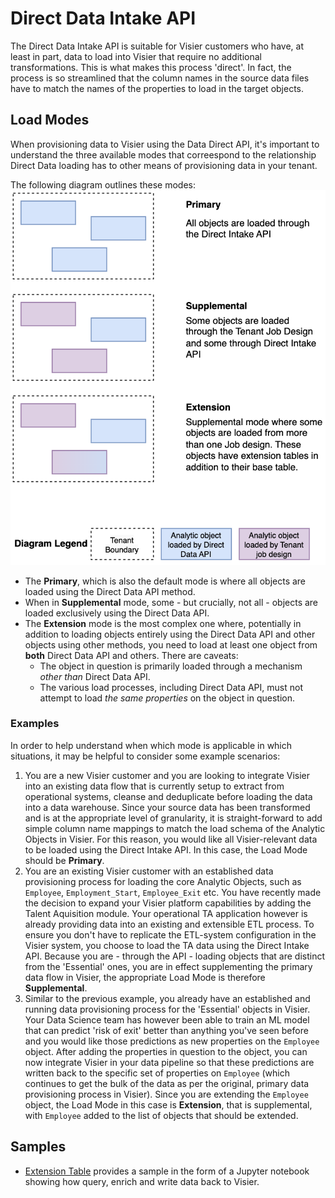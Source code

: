 # Direct Data Intake API
The Direct Data Intake API is suitable for Visier customers who have, at least in part, data to load into Visier that require no additional transformations. This is what makes this process 'direct'. In fact, the process is so streamlined that the column names in the source data files have to match the names of the properties to load in the target objects.

## Load Modes
When provisioning data to Visier using the Data Direct API, it's important to understand the three available modes that correespond to the relationship Direct Data loading has to other means of provisioning data in your tenant.

The following diagram outlines these modes:
![Three Direct Data Intake API Load Modes](/assets/images/load-options.png)
* The **Primary**, which is also the default mode is where all objects are loaded using the Direct Data API method.
* When in **Supplemental** mode, some - but crucially, not all - objects are loaded exclusively using the Direct Data API.
* The **Extension** mode is the most complex one where, potentially in addition to loading objects entirely using the Direct Data API and other objects using other methods, you need to load at least one object from **both** Direct Data API and others. There are caveats:
    * The object in question is primarily loaded through a mechanism _other than_ Direct Data API.
    * The various load processes, including Direct Data API, must not attempt to load _the same properties_ on the object in question.

### Examples
In order to help understand when which mode is applicable in which situations, it may be helpful to consider some example scenarios:
1. You are a new Visier customer and you are looking to integrate Visier into an existing data flow that is currently setup to extract from operational systems, cleanse and deduplicate before loading the data into a data warehouse. Since your source data has been transformed and is at the appropriate level of granularity, it is straight-forward to add simple column name mappings to match the load schema of the Analytic Objects in Visier. For this reason, you would like all Visier-relevant data to be loaded using the Direct Intake API. In this case, the Load Mode should be **Primary**.
2. You are an existing Visier customer with an established data provisioning process for loading the core Analytic Objects, such as `Employee`, `Employment_Start`, `Employee_Exit` etc. You have recently made the decision to expand your Visier platform capabilities by adding the Talent Aquisition module. Your operational TA application however is already providing data into an existing and extensible ETL process. To ensure you don't have to replicate the ETL-system configuration in the Visier system, you choose to load the TA data using the Direct Intake API. Because you are - through the API - loading objects that are distinct from the 'Essential' ones, you are in effect supplementing the primary data flow in Visier, the appropriate Load Mode is therefore **Supplemental**.
3. Similar to the previous example, you already have an established and running data provisioning process for the 'Essential' objects in Visier. Your Data Science team has however been able to train an ML model that can predict 'risk of exit' better than anything you've seen before and you would like those predictions as new properties on the `Employee` object. After adding the properties in question to the object, you can now integrate Visier in your data pipeline so that these predictions are written back to the specific set of properties on `Employee` (which continues to get the bulk of the data as per the original, primary data provisioning process in Visier). Since you are extending the `Employee` object, the Load Mode in this case is **Extension**, that is supplemental, with `Employee` added to the list of objects that should be extended.

## Samples
* [Extension Table](extension-table/jupyter/name-rank-sample.ipynb) provides a sample in the form of a Jupyter notebook showing how query, enrich and write data back to Visier.
